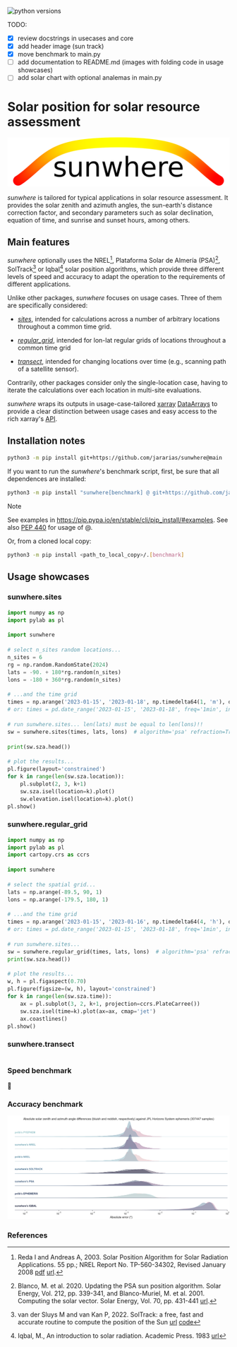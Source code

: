 ![python versions](https://img.shields.io/badge/python-3.8%2C3.9%2C3.10-blue.svg)

TODO:
- [x] review docstrings in usecases and core
- [x] add header image (sun track)
- [x] move benchmark to main.py
- [ ] add documentation to README.md (images with folding code in usage showcases)
- [ ] add solar chart with optional analemas in main.py

# Solar position for solar resource assessment

![header](assets/headerfig.png)

*sunwhere* is tailored for typical applications in solar resource assessment. It provides the solar zenith and azimuth angles, the sun-earth's distance correction factor, and secondary parameters such as solar declination, equation of time, and sunrise and sunset hours, among others.

## Main features
*sunwhere* optionally uses the NREL[^1], Plataforma Solar de Almería (PSA)[^2], SolTrack[^3] or Iqbal[^4] solar position algorithms, which provide three different levels of speed and accuracy to adapt the operation to the requirements of different applications.

Unlike other packages, *sunwhere* focuses on usage cases. Three of them are specifically considered:

- [_sites_](./api-docs/usecases.md#function-sites), intended for calculations across a number of arbitrary locations throughout a common time grid.

- [_regular_grid_](./api-docs/usecases.md#function-regular_grid), intended for lon-lat regular grids of locations throughout a common time grid

- [_transect_](./api-docs/usecases.md#function-transect), intended for changing locations over time (e.g., scanning path of a satellite sensor).

Contrarily, other packages consider only the single-location case, having to iterate the calculations over each location in multi-site evaluations.

*sunwhere* wraps its outputs in usage-case-tailored [xarray](https://docs.xarray.dev/) [DataArrays](https://docs.xarray.dev/en/latest/user-guide/data-structures.html) to provide a clear distinction between usage cases and easy access to the rich xarray's [API](https://docs.xarray.dev/en/latest/api.html#).

[^1]: Reda I and Andreas A, 2003. Solar Position Algorithm for Solar Radiation Applications. 55 pp.; NREL Report No. TP-560-34302, Revised January 2008 [pdf](http://www.nrel.gov/docs/fy08osti/34302.pdf) [url](https://midcdmz.nrel.gov/spa/).
[^2]: Blanco, M. et al. 2020. Updating the PSA sun position algorithm. Solar Energy, Vol. 212, pp. 339-341, and Blanco-Muriel, M. et al. 2001. Computing the solar vector. Solar Energy, Vol. 70, pp. 431-441 [url](https://doi.org/10.1016/j.solener.2020.10.084).
[^3]: van der Sluys M and van Kan P, 2022. SolTrack: a free, fast and accurate routine to compute the position of the Sun [url](https://doi.org/10.48550/arXiv.2209.01557) [code](https://github.com/MarcvdSluys/SolTrack-Python)
[^4]: Iqbal, M., An introduction to solar radiation. Academic Press. 1983 [url](https://www.sciencedirect.com/book/9780123737502/an-introduction-to-solar-radiation)

## Installation notes

```sh
python3 -m pip install git+https://github.com/jararias/sunwhere@main
```

If you want to run the *sunwhere*'s benchmark script, first, be sure that all dependences are installed:

```sh
python3 -m pip install "sunwhere[benchmark] @ git+https://github.com/jararias/sunwhere@main"
```

> [!NOTE]
> See examples in https://pip.pypa.io/en/stable/cli/pip_install/#examples. See also [PEP 440](https://peps.python.org/pep-0440/#direct-references) for usage of @.

Or, from a cloned local copy:

```sh
python3 -m pip install <path_to_local_copy>/.[benchmark]
```



## Usage showcases

### sunwhere.sites

```python
import numpy as np
import pylab as pl

import sunwhere

# select n_sites random locations...
n_sites = 6
rg = np.random.RandomState(2024)
lats = -90. + 180*rg.random(n_sites)
lons = -180 + 360*rg.random(n_sites)

# ...and the time grid
times = np.arange('2023-01-15', '2023-01-18', np.timedelta64(1, 'm'), dtype='datetime64[ns]')
# or: times = pd.date_range('2023-01-15', '2023-01-18', freq='1min', inclusive='left')

# run sunwhere.sites... len(lats) must be equal to len(lons)!!
sw = sunwhere.sites(times, lats, lons)  # algorithm='psa' refraction=True

print(sw.sza.head())

# plot the results...
pl.figure(layout='constrained')
for k in range(len(sw.sza.location)):
    pl.subplot(2, 3, k+1)
    sw.sza.isel(location=k).plot()
    sw.elevation.isel(location=k).plot()
pl.show()
```

### sunwhere.regular_grid

```python
import numpy as np
import pylab as pl
import cartopy.crs as ccrs

import sunwhere

# select the spatial grid...
lats = np.arange(-89.5, 90, 1)
lons = np.arange(-179.5, 180, 1)

# ...and the time grid
times = np.arange('2023-01-15', '2023-01-16', np.timedelta64(4, 'h'), dtype='datetime64[ns]')
# or: times = pd.date_range('2023-01-15', '2023-01-18', freq='1min', inclusive='left')

# run sunwhere.sites...
sw = sunwhere.regular_grid(times, lats, lons)  # algorithm='psa' refraction=True
print(sw.sza.head())

# plot the results...
w, h = pl.figaspect(0.70)
pl.figure(figsize=(w, h), layout='constrained')
for k in range(len(sw.sza.time)):
    ax = pl.subplot(3, 2, k+1, projection=ccrs.PlateCarree())
    sw.sza.isel(time=k).plot(ax=ax, cmap='jet')
    ax.coastlines()
pl.show()
```

### sunwhere.transect

```python
```

### Speed benchmark
:construction_worker:

### Accuracy benchmark

![accuracy benchmark](assets/accuracy_benchmark.png)

### References


